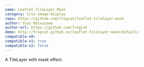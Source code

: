 ```yaml
---
name: Leaflet.TileLayer.Mask
category: tile-image-display
repo: https://github.com/frogcat/leaflet-tilelayer-mask
author: Yuzo Matsuzawa
author-url: https://github.com/frogcat
demo: http://frogcat.github.io/leaflet-tilelayer-mask/default/
compatible-v0:
compatible-v1: true
compatible-v2: false
---
```


A TileLayer with mask effect.
